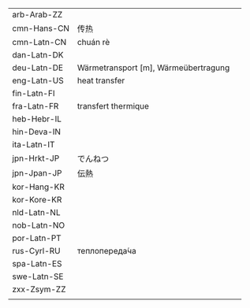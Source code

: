 | | | |
|-|-|-|
| arb-Arab-ZZ |  |  |
| cmn-Hans-CN | 传热 |  |
| cmn-Latn-CN | chuán rè |  |
| dan-Latn-DK |  |  |
| deu-Latn-DE | Wärmetransport [m], Wärmeübertragung |  |
| eng-Latn-US | heat transfer |  |
| fin-Latn-FI |  |  |
| fra-Latn-FR | transfert thermique |  |
| heb-Hebr-IL |  |  |
| hin-Deva-IN |  |  |
| ita-Latn-IT |  |  |
| jpn-Hrkt-JP | でんねつ |  |
| jpn-Jpan-JP | 伝熱 |  |
| kor-Hang-KR |  |  |
| kor-Kore-KR |  |  |
| nld-Latn-NL |  |  |
| nob-Latn-NO |  |  |
| por-Latn-PT |  |  |
| rus-Cyrl-RU | теплопереда́ча |  |
| spa-Latn-ES |  |  |
| swe-Latn-SE |  |  |
| zxx-Zsym-ZZ |  |  |
|  |  |  |
